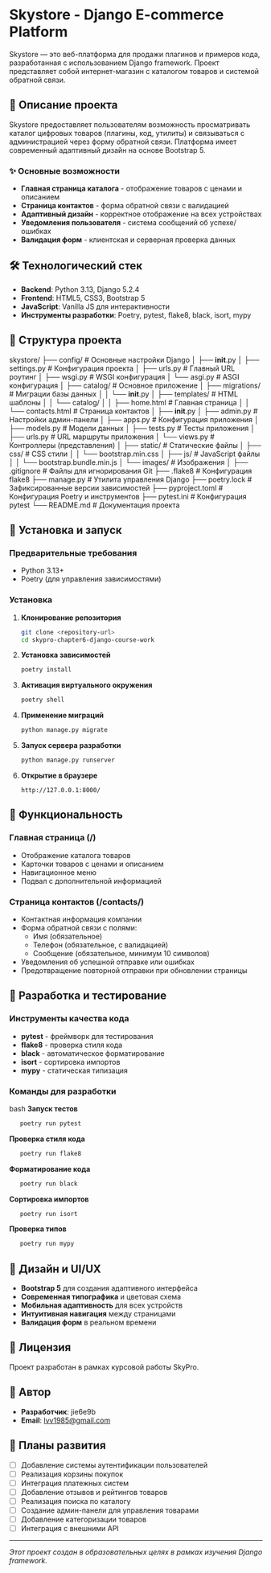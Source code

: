 # Skystore - Django E-commerce Platform

Skystore — это веб-платформа для продажи плагинов и примеров кода, разработанная с использованием Django framework. Проект представляет собой интернет-магазин с каталогом товаров и системой обратной связи.

## 🚀 Описание проекта

Skystore предоставляет пользователям возможность просматривать каталог цифровых товаров (плагины, код, утилиты) и связываться с администрацией через форму обратной связи. Платформа имеет современный адаптивный дизайн на основе Bootstrap 5.

### ✨ Основные возможности

- **Главная страница каталога** - отображение товаров с ценами и описанием
- **Страница контактов** - форма обратной связи с валидацией
- **Адаптивный дизайн** - корректное отображение на всех устройствах
- **Уведомления пользователя** - система сообщений об успехе/ошибках
- **Валидация форм** - клиентская и серверная проверка данных

## 🛠 Технологический стек

- **Backend**: Python 3.13, Django 5.2.4
- **Frontend**: HTML5, CSS3, Bootstrap 5
- **JavaScript**: Vanilla JS для интерактивности
- **Инструменты разработки**: Poetry, pytest, flake8, black, isort, mypy

## 📁 Структура проекта

skystore/
├── config/                 # Основные настройки Django
│   ├── __init__.py
│   ├── settings.py         # Конфигурация проекта
│   ├── urls.py             # Главный URL роутинг
│   ├── wsgi.py             # WSGI конфигурация
│   └── asgi.py             # ASGI конфигурация
│
├── catalog/                # Основное приложение
│   ├── migrations/         # Миграции базы данных
│   │   └── __init__.py
│   ├── templates/          # HTML шаблоны
│   │   └── catalog/
│   │       ├── home.html   # Главная страница
│   │       └── contacts.html # Страница контактов
│   ├── __init__.py
│   ├── admin.py            # Настройки админ-панели
│   ├── apps.py             # Конфигурация приложения
│   ├── models.py           # Модели данных
│   ├── tests.py            # Тесты приложения
│   ├── urls.py             # URL маршруты приложения
│   └── views.py            # Контроллеры (представления)
│
├── static/                 # Статические файлы
│   ├── css/                # CSS стили
│   │   └── bootstrap.min.css
│   ├── js/                 # JavaScript файлы
│   │   └── bootstrap.bundle.min.js
│   └── images/             # Изображения
│
├── .gitignore              # Файлы для игнорирования Git
├── .flake8                 # Конфигурация flake8
├── manage.py               # Утилита управления Django
├── poetry.lock             # Зафиксированные версии зависимостей
├── pyproject.toml          # Конфигурация Poetry и инструментов
├── pytest.ini              # Конфигурация pytest
└── README.md               # Документация проекта


## 🔧 Установка и запуск

### Предварительные требования

- Python 3.13+
- Poetry (для управления зависимостями)

### Установка

1. **Клонирование репозитория**
   ```bash
   git clone <repository-url>
   cd skypro-chapter6-django-course-work
   ```

2. **Установка зависимостей**
   ```bash
   poetry install
   ```

3. **Активация виртуального окружения**
   ```bash
   poetry shell
   ```

4. **Применение миграций**
   ```bash
   python manage.py migrate
   ```

5. **Запуск сервера разработки**
   ```bash
   python manage.py runserver
   ```

6. **Открытие в браузере**
   ```
   http://127.0.0.1:8000/
   ```

## 📱 Функциональность

### Главная страница (/)
- Отображение каталога товаров
- Карточки товаров с ценами и описанием
- Навигационное меню
- Подвал с дополнительной информацией

### Страница контактов (/contacts/)
- Контактная информация компании
- Форма обратной связи с полями:
  - Имя (обязательное)
  - Телефон (обязательное, с валидацией)
  - Сообщение (обязательное, минимум 10 символов)
- Уведомления об успешной отправке или ошибках
- Предотвращение повторной отправки при обновлении страницы

## 🧪 Разработка и тестирование

### Инструменты качества кода

- **pytest** - фреймворк для тестирования
- **flake8** - проверка стиля кода
- **black** - автоматическое форматирование
- **isort** - сортировка импортов
- **mypy** - статическая типизация

### Команды для разработки

bash
**Запуск тестов**
``` bash
   poetry run pytest
``` 
**Проверка стиля кода**
``` bash
   poetry run flake8
```
**Форматирование кода**
```bash
   poetry run black
```
**Сортировка импортов**
```bash
   poetry run isort
```
**Проверка типов**
```bash
   poetry run mypy
```

## 🎨 Дизайн и UI/UX

- **Bootstrap 5** для создания адаптивного интерфейса
- **Современная типографика** и цветовая схема
- **Мобильная адаптивность** для всех устройств
- **Интуитивная навигация** между страницами
- **Валидация форм** в реальном времени

## 📄 Лицензия

Проект разработан в рамках курсовой работы SkyPro.

## 👥 Автор

- **Разработчик**: jie6e9b
- **Email**: lvv1985@gmail.com

## 🚧 Планы развития

- [ ] Добавление системы аутентификации пользователей
- [ ] Реализация корзины покупок
- [ ] Интеграция платежных систем
- [ ] Добавление отзывов и рейтингов товаров
- [ ] Реализация поиска по каталогу
- [ ] Создание админ-панели для управления товарами
- [ ] Добавление категоризации товаров
- [ ] Интеграция с внешними API

---

*Этот проект создан в образовательных целях в рамках изучения Django framework.*
